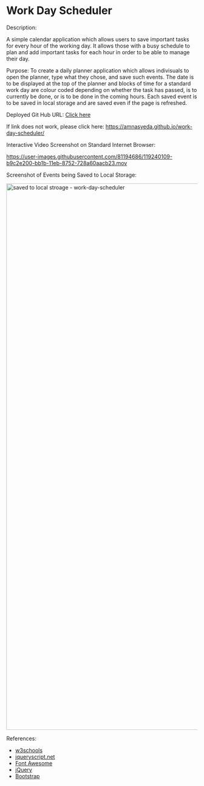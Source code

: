 
# Work Day Scheduler 


Description:

A simple calendar application which allows users to save important tasks for every hour of the working day. It allows those with a busy schedule to plan and add important tasks for each hour in order to be able to manage their day. 

Purpose: To create a daily planner application which allows indivisuals to open the planner, type what they chose, and save such events. The date is to be displayed at the top of the planner and blocks of time for a standard work day are colour coded depending on whether the task has passed, is to currently be done, or is to be done in the coming hours. Each saved event is to be saved in local storage and are saved even if the page is refreshed. 

Deployed Git Hub URL: 
<a href="https://amnasyeda.github.io/work-day-scheduler/" target="_blank">Click here</a>

If link does not work, please click here: https://amnasyeda.github.io/work-day-scheduler/




Interactive Video Screenshot on Standard Internet Browser:


https://user-images.githubusercontent.com/81194686/119240109-b9c2e200-bb1b-11eb-8752-728a60aacb23.mov








Screenshot of Events being Saved to Local Storage: 


<img width="1435" alt="saved to local stroage - work-day-scheduler" src="https://user-images.githubusercontent.com/81194686/119240123-d4955680-bb1b-11eb-9fc0-233444e2bf28.png">







References:
- [w3schools](https://www.w3schools.com/jsref/dom_obj_date.asp)
- [jqueryscript.net](https://www.jqueryscript.net/form/Save-Restore-Form-Values-jQuery-Savy.html)
- [Font Awesome](https://fontawesome.com/)
- [jQuery](https://jquery.com/)
- [Bootstrap](https://getbootstrap.com/)

 
